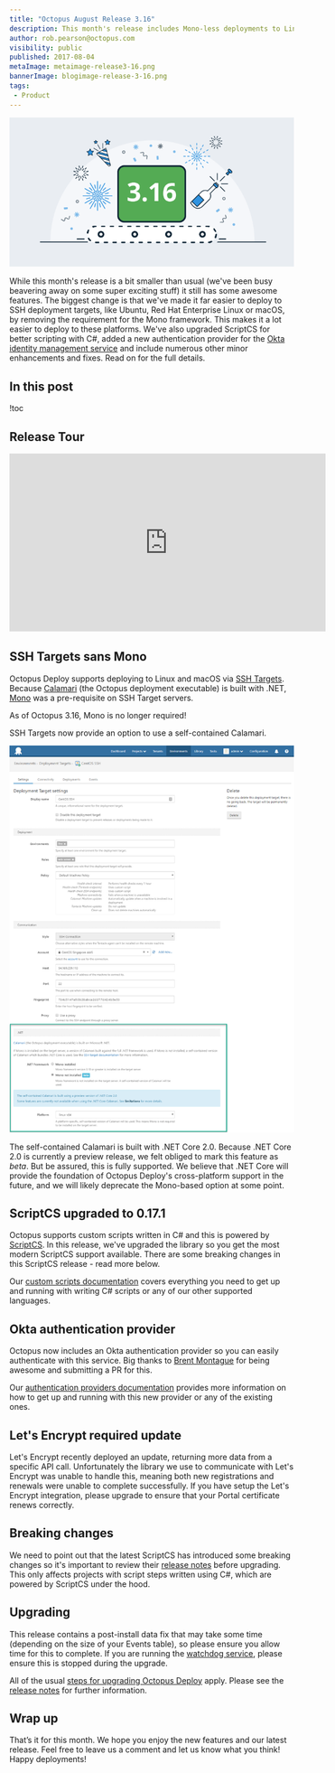 ```yaml
---
title: "Octopus August Release 3.16"
description: This month's release includes Mono-less deployments to Linux and Mac, updated ScriptCS support, bug fixes and more.
author: rob.pearson@octopus.com
visibility: public
published: 2017-08-04
metaImage: metaimage-release3-16.png
bannerImage: blogimage-release-3-16.png
tags:
 - Product
---
```


![Octopus 3.16 release announcement](blogimage-release-3-16.png)

While this month's release is a bit smaller than usual (we've been busy beavering away on some super exciting stuff) it still has some awesome features. The biggest change is that we've made it far easier to deploy to SSH deployment targets, like Ubuntu, Red Hat Enterprise Linux or macOS, by removing the requirement for the Mono framework.  This makes it a lot easier to deploy to these platforms.  We've also upgraded ScriptCS for better scripting with C#, added a new authentication provider for the [Okta identity management service](https://okta.com) and include numerous other minor enhancements and fixes. Read on for the full details.

## In this post

!toc

## Release Tour

<iframe width="560" height="315" src="https://www.youtube.com/embed/FmyE4v68MPQ" frameborder="0" allowfullscreen></iframe>

## SSH Targets sans Mono 

Octopus Deploy supports deploying to Linux and macOS via [SSH Targets](https://octopus.com/docs/deployment-targets/ssh-targets). Because [Calamari](https://octopus.com/docs/api-and-integration/calamari) (the Octopus deployment executable) is built with .NET, [Mono](http://www.mono-project.com/) was a pre-requisite on SSH Target servers.

As of Octopus 3.16, Mono is no longer required!

SSH Targets now provide an option to use a self-contained Calamari.

![SSH Target .NET Settings](ssh-mono-not-installed.png "width=500")

The self-contained Calamari is built with .NET Core 2.0. Because .NET Core 2.0 is currently a preview release, we felt obliged to mark this feature as _beta_. But be assured, this is fully supported. We believe that .NET Core will provide the foundation of Octopus Deploy's cross-platform support in the future, and we will likely deprecate the Mono-based option at some point. 

## ScriptCS upgraded to 0.17.1

Octopus supports custom scripts written in C# and this is powered by [ScriptCS](http://scriptcs.net/). In this release, we've upgraded the library so you get the most modern ScriptCS support available. There are some breaking changes in this ScriptCS release - read more below.

Our [custom scripts documentation](https://octopus.com/docs/deploying-applications/custom-scripts) covers everything you need to get up and running with writing C# scripts or any of our other supported languages. 

## Okta authentication provider

Octopus now includes an Okta authentication provider so you can easily authenticate with this service. Big thanks to [Brent Montague](https://github.com/brentm5) for being awesome and submitting a PR for this.

Our [authentication providers documentation](https://octopus.com/docs/administration/authentication-providers) provides more information on how to get up and running with this new provider or any of the existing ones.

## Let's Encrypt required update

Let's Encrypt recently deployed an update, returning more data from a specific API call. Unfortunately the library we use to communicate with Let's Encrypt was unable to handle this, meaning both new registrations and renewals were unable to complete successfully. If you have setup the Let's Encrypt integration, please upgrade to ensure that your Portal certificate renews correctly.

## Breaking changes

We need to point out that the latest ScriptCS has introduced some breaking changes so it's important to review their [release notes](https://github.com/scriptcs/scriptcs/releases/tag/v0.17.0) before upgrading. This only affects projects with script steps written using C#, which are powered by ScriptCS under the hood.

## Upgrading

This release contains a post-install data fix that may take some time (depending on the size of your Events table), so please ensure you allow time for this to complete. If you are running the [watchdog service](https://octopus.com/docs/administration/service-watchdog), please ensure this is stopped during the upgrade.

All of the usual [steps for upgrading Octopus Deploy](https://octopus.com/docs/administration/upgrading) apply. Please see the [release notes](https://octopus.com/downloads/compare?to=3.16.0) for further information.

## Wrap up

That’s it for this month. We hope you enjoy the new features and our latest release. Feel free to leave us a comment and let us know what you think! Happy deployments!
